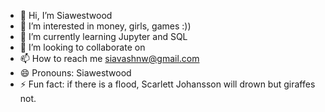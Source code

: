 - 👋 Hi, I’m Siawestwood
- 👀 I’m interested in money, girls, games :))
- 🌱 I’m currently learning Jupyter and SQL
- 💞️ I’m looking to collaborate on 
- 📫 How to reach me siavashnw@gmail.com
- 😄 Pronouns: Siawestwood
- ⚡ Fun fact: if there is a flood,  Scarlett Johansson will drown but giraffes not.

<!---
Siawestwood/Siawestwood is a ✨ special ✨ repository because its `README.md` (this file) appears on your GitHub profile.
You can click the Preview link to take a look at your changes.
--->
